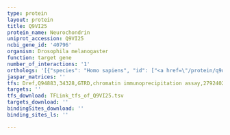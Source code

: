 ```yaml
---
type: protein
layout: protein
title: Q9VI25
protein_name: Neurochondrin
uniprot_accession: Q9VI25
ncbi_gene_id: '40796'
organism: Drosophila melanogaster
function: target gene
number_of_interactions: '1'
orthologs: '[{"species": "Homo sapiens", "id": ["<a href=\"/protein/q9ubb6\">Q9UBB6</a>"]}, {"species": "Danio rerio", "id": ["A0A0R4ILN3"]}, {"species": "Mus musculus", "id": ["<a href=\"/protein/q9z0e0\">Q9Z0E0</a>"]}, {"species": "Rattus norvegicus", "id": ["<a href=\"/protein/o35095\">O35095</a>"]}]'
jaspar_matrices: ''
tfs: Dref,Q94883,34328,GTRD,chromatin immunoprecipitation assay,27924024%5Buid%5D,No
targets: ''
tfs_download: TFLink_tfs_of_Q9VI25.tsv
targets_download: ''
bindingSites_download: ''
binding_sites_ls: ''

---
```

